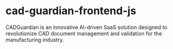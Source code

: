 # cad-guardian-frontend-js
CADGuardian is an innovative AI-driven SaaS solution designed to revolutionize CAD document management and validation for the manufacturing industry.
